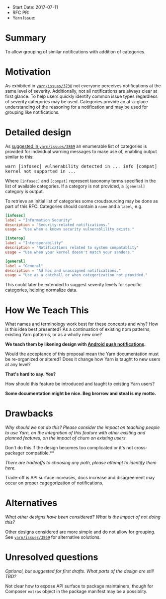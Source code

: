 - Start Date: 2017-07-11
- RFC PR: 
- Yarn Issue: 

# Summary

To allow grouping of similar notifications with addition of categories.

# Motivation

As exhibited in [`yarn/issues/3738`](https://github.com/yarnpkg/yarn/issues/3738) not everyone perceives notifications at the same level of severity. Additionally, not all notifications are always clear at first glance. To help users quickly identify common issue types regardless of severity categories may be used. Categories provide an at-a-glace understanding of the reasoning for a notification and may be used for grouping like notifications.

# Detailed design

As [suggested in `yarn/issues/3869`](https://github.com/yarnpkg/yarn/issues/3869#issuecomment-314157889) an enumerable list of categories is provided for individual warning messages to make use of, enabling output similar to this:

<samp><pre>warn [infosec] vulnerability detected in ...
info [compat] kernel not supported in ...</pre></samp>

Where `[infosec]` and `[compat]` represent taxonomy terms specified in the list of available categories. If a category is not provided, a `[general]` category is output.

To retrieve an initial list of categories some croudsourcing may be done as part of this RFC. Categories should contain a `name` and a `label`, e.g.

```toml
[infosec]
label = "Information Security"
description = "Security-related notifications."
usage = "Use when a known security vulnerablility exists."

[interop]
label = "Interoperability"
description = "Notifications related to system compatablity"
usage = "Use when your kernel doesn't match your sanders."

[general]
label = "General"
description = "Ad hoc and unassigned notifications."
usage = "Use as a catchall or when categorization not provided."
```

This could later be extended to suggest severity levels for specific categories, helping normalize data.

# How We Teach This

What names and terminology work best for these concepts and why? How is this
idea best presented? As a continuation of existing npm patterns, existing Yarn
patterns, or as a wholly new one?

**We teach them by likening design with [Android push notifications](https://material.io/guidelines/patterns/notifications.html).**

Would the acceptance of this proposal mean the Yarn documentation must be
re-organized or altered? Does it change how Yarn is taught to new users
at any level?

**That's hard to say. Yes?**

How should this feature be introduced and taught to existing Yarn users?

**Some documentation might be nice. Beg brorrow and steal is my motto.**

# Drawbacks

_Why should we *not* do this? Please consider the impact on teaching people to
use Yarn, on the integration of this feature with other existing and planned
features, on the impact of churn on existing users._

Don't do this if the design becomes too complicated or it's not cross-packager compatible.**

_There are tradeoffs to choosing any path, please attempt to identify them here._

Trade-off is API surface increases, docs increase and disagreement may occur on proper cagegorization of notifications.

# Alternatives

_What other designs have been considered? What is the impact of not doing this?_

Other designs considered are more simple and do not allow for grouping. See [`yarn/issues/3869`](https://github.com/yarnpkg/yarn/issues/3869) for alternative solutions.

# Unresolved questions

_Optional, but suggested for first drafts. What parts of the design are still
TBD?_

Not clear how to expose API surface to package maintainers, though for Composer `extras` object in the package manifest may be a possiblity.